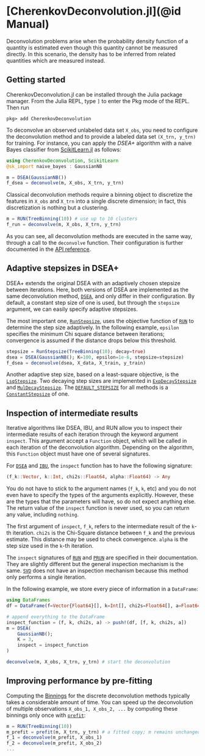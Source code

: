 # [CherenkovDeconvolution.jl](@id Manual)

Deconvolution problems arise when the probability density function of a quantity is estimated even though this quantity cannot be measured directly. In this scenario, the density has to be inferred from related quantities which are measured instead.

## Getting started

CherenkovDeconvolution.jl can be installed through the Julia package manager. From the Julia REPL, type `]` to enter the Pkg mode of the REPL. Then run

```
pkg> add CherenkovDeconvolution
```

To deconvolve an observed unlabeled data set `X_obs`, you need to configure the deconvolution method and to provide a labeled data set `(X_trn, y_trn)` for training. For instance, you can apply the *DSEA+* algorithm with a naive Bayes classifier from [ScikitLearn.jl](https://github.com/cstjean/ScikitLearn.jl) as follows:

```julia
using CherenkovDeconvolution, ScikitLearn
@sk_import naive_bayes : GaussianNB

m = DSEA(GaussianNB())
f_dsea = deconvolve(m, X_obs, X_trn, y_trn)
```

Classical deconvolution methods require a binning object to discretize the features in `X_obs` and `X_trn` into a single discrete dimension; in fact, this discretization is nothing but a clustering.

```julia
m = RUN(TreeBinning(10)) # use up to 10 clusters
f_run = deconvolve(m, X_obs, X_trn, y_trn)
```

As you can see, all deconvolution methods are executed in the same way, through a call to the `deconvolve` function. Their configuration is further documented in the [API reference](@ref).

## Adaptive stepsizes in DSEA+

DSEA+ extends the original DSEA with an adaptively chosen stepsize between iterations. Here, both versions of DSEA are implemented as the same deconvolution method, [`DSEA`](@ref), and only differ in their configuration. By default, a constant step size of one is used, but through the `stepsize` argument, we can easily specify adaptive stepsizes.

The most important one, [`RunStepsize`](@ref), uses the objective function of [`RUN`](@ref) to determine the step size adaptively. In the following example, `epsilon` specifies the minimum Chi square distance between iterations; convergence is assumed if the distance drops below this threshold.

```julia
stepsize = RunStepsize(TreeBinning(10); decay=true)
dsea = DSEA(GaussianNB(); K=100, epsilon=1e-6, stepsize=stepsize)
f_dsea = deconvolve(dsea, X_data, X_train, y_train)
```

Another adaptive step size, based on a least-square objective, is the [`LsqStepsize`](@ref). Two decaying step sizes are implemented in [`ExpDecayStepsize`](@ref) and [`MulDecayStepsize`](@ref). The [`DEFAULT_STEPSIZE`](@ref) for all methods is a [`ConstantStepsize`](@ref) of one.

## Inspection of intermediate results

Iterative algorithms like DSEA, IBU, and RUN allow you to inspect their intermediate results of each iteration through the keyword argument `inspect`. This argument accept a `Function` object, which will be called in each iteration of the deconvolution algorithm. Depending on the algorithm, this `Function` object must have one of several signatures.

For [`DSEA`](@ref) and [`IBU`](@ref), the `inspect` function has to have the following signature:

```julia
(f_k::Vector, k::Int, chi2s::Float64, alpha::Float64) -> Any
```

You do not have to stick to the argument names (`f_k`, `k`, etc) and you do not even have to specify the types of the arguments explicitly. However, these are the types that the parameters will have, so do not expect anything else. The return value of the `inspect` function is never used, so you can return any value, including `nothing`.

The first argument of `inspect`, `f_k`, refers to the intermediate result of the `k`-th iteration. `chi2s` is the Chi-Square distance between `f_k` and the previous estimate. This distance may be used to check convergence. `alpha` is the step size used in the `k`-th iteration.

The `inspect` signatures of [`RUN`](@ref) and [`PRUN`](@ref) are specified in their documentation. They are slightly different but the general inspection mechanism is the same. [`SVD`](@ref) does not have an inspection mechanism because this method only performs a single iteration.

In the following example, we store every piece of information in a `DataFrame`:

```julia
using DataFrames
df = DataFrame(f=Vector{Float64}[], k=Int[], chi2s=Float64[], a=Float64[])

# append everything to the DataFrame
inspect_function = (f, k, chi2s, a) -> push!(df, [f, k, chi2s, a])
m = DSEA(
    GaussianNB();
    K = 3,
    inspect = inspect_function
)

deconvolve(m, X_obs, X_trn, y_trn) # start the deconvolution
```

## Improving performance by pre-fitting

Computing the [Binnings](api-reference.html#Binnings) for the discrete deconvolution methods typically takes a considerable amount of time. You can speed up the deconvolution of multiple observations `X_obs_1, X_obs_2, ...` by computing these binnings only once with [`prefit`](@ref):

```julia
m = RUN(TreeBinning(10))
m_prefit = prefit(m, X_trn, y_trn) # a fitted copy; m remains unchanged!
f_1 = deconvolve(m_prefit, X_obs_1)
f_2 = deconvolve(m_prefit, X_obs_2)
...
```
